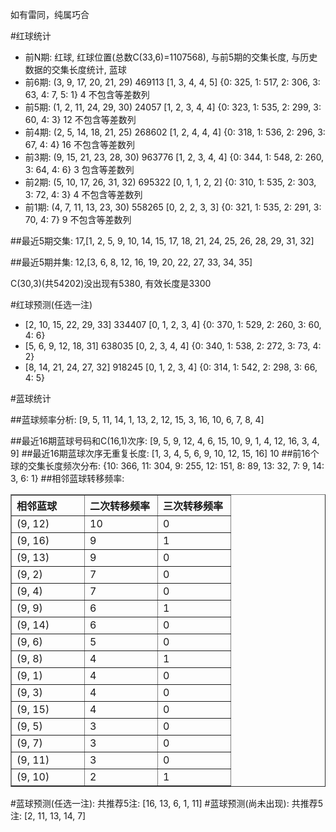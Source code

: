 <!-- 
.. title: 双色球2011093期(2011-08-11)数据分析报告
.. slug: slott-2011093-2011-08-11-report
.. date: 2011-08-12 08:00:00 UTC+08:00
.. tags: Lottery
.. link: 
.. description: 
.. type: text
-->

如有雷同，纯属巧合

<!-- TEASER_END-->

#红球统计

- 前N期: 红球, 红球位置(总数C(33,6)=1107568), 与前5期的交集长度, 与历史数据的交集长度统计, 蓝球
- 前6期: (3, 9, 17, 20, 21, 29) 469113 [1, 3, 4, 4, 5] {0: 325, 1: 517, 2: 306, 3: 63, 4: 7, 5: 1} 4 不包含等差数列
- 前5期: (1, 2, 11, 24, 29, 30) 24057 [1, 2, 3, 4, 4] {0: 323, 1: 535, 2: 299, 3: 60, 4: 3} 12 不包含等差数列
- 前4期: (2, 5, 14, 18, 21, 25) 268602 [1, 2, 4, 4, 4] {0: 318, 1: 536, 2: 296, 3: 67, 4: 4} 16 不包含等差数列
- 前3期: (9, 15, 21, 23, 28, 30) 963776 [1, 2, 3, 4, 4] {0: 344, 1: 548, 2: 260, 3: 64, 4: 6} 3 包含等差数列
- 前2期: (5, 10, 17, 26, 31, 32) 695322 [0, 1, 1, 2, 2] {0: 310, 1: 535, 2: 303, 3: 72, 4: 3} 4 不包含等差数列
- 前1期: (4, 7, 11, 13, 23, 30) 558265 [0, 2, 2, 3, 3] {0: 321, 1: 535, 2: 291, 3: 70, 4: 7} 9 不包含等差数列

##最近5期交集:
17,[1, 2, 5, 9, 10, 14, 15, 17, 18, 21, 24, 25, 26, 28, 29, 31, 32]

##最近5期并集:
12,[3, 6, 8, 12, 16, 19, 20, 22, 27, 33, 34, 35]

C(30,3)(共54202)没出现有5380, 
有效长度是3300

#红球预测(任选一注)

- [2, 10, 15, 22, 29, 33] 334407 [0, 1, 2, 3, 4] {0: 370, 1: 529, 2: 260, 3: 60, 4: 6}
- [5, 6, 9, 12, 18, 31] 638035 [0, 2, 3, 4, 4] {0: 340, 1: 538, 2: 272, 3: 73, 4: 2}
- [8, 14, 21, 24, 27, 32] 918245 [0, 1, 2, 3, 4] {0: 314, 1: 542, 2: 298, 3: 66, 4: 5}

#蓝球统计

##蓝球频率分析:
[9, 5, 11, 14, 1, 13, 2, 12, 15, 3, 16, 10, 6, 7, 8, 4]

##最近16期蓝球号码和C(16,1)次序:
[9, 5, 9, 12, 4, 6, 15, 10, 9, 1, 4, 12, 16, 3, 4, 9]
##最近16期蓝球次序无重复长度:
[1, 3, 4, 5, 6, 9, 10, 12, 15, 16] 10
##前16个球的交集长度频次分布:
{10: 366, 11: 304, 9: 255, 12: 151, 8: 89, 13: 32, 7: 9, 14: 3, 6: 1}
##相邻蓝球转移频率:
<table border="1" class="table table-striped dataframe">
  <thead>
    <tr style="text-align: left;">
      <th style="min-width: 100px;">相邻蓝球</th>
      <th style="min-width: 100px;">二次转移频率</th>
      <th style="min-width: 100px;">三次转移频率</th>
    </tr>
  </thead>
  <tbody>
    <tr>
      <td> (9, 12)</td>
      <td> 10</td>
      <td> 0</td>
    </tr>
    <tr>
      <td> (9, 16)</td>
      <td>  9</td>
      <td> 1</td>
    </tr>
    <tr>
      <td> (9, 13)</td>
      <td>  9</td>
      <td> 0</td>
    </tr>
    <tr>
      <td>  (9, 2)</td>
      <td>  7</td>
      <td> 0</td>
    </tr>
    <tr>
      <td>  (9, 4)</td>
      <td>  7</td>
      <td> 0</td>
    </tr>
    <tr>
      <td>  (9, 9)</td>
      <td>  6</td>
      <td> 1</td>
    </tr>
    <tr>
      <td> (9, 14)</td>
      <td>  6</td>
      <td> 0</td>
    </tr>
    <tr>
      <td>  (9, 6)</td>
      <td>  5</td>
      <td> 0</td>
    </tr>
    <tr>
      <td>  (9, 8)</td>
      <td>  4</td>
      <td> 1</td>
    </tr>
    <tr>
      <td>  (9, 1)</td>
      <td>  4</td>
      <td> 0</td>
    </tr>
    <tr>
      <td>  (9, 3)</td>
      <td>  4</td>
      <td> 0</td>
    </tr>
    <tr>
      <td> (9, 15)</td>
      <td>  4</td>
      <td> 0</td>
    </tr>
    <tr>
      <td>  (9, 5)</td>
      <td>  3</td>
      <td> 0</td>
    </tr>
    <tr>
      <td>  (9, 7)</td>
      <td>  3</td>
      <td> 0</td>
    </tr>
    <tr>
      <td> (9, 11)</td>
      <td>  3</td>
      <td> 0</td>
    </tr>
    <tr>
      <td> (9, 10)</td>
      <td>  2</td>
      <td> 1</td>
    </tr>
  </tbody>
</table>
#蓝球预测(任选一注):
共推荐5注: [16, 13, 6, 1, 11]
#蓝球预测(尚未出现):
共推荐5注: [2, 11, 13, 14, 7]

